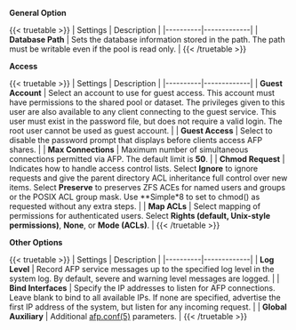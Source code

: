 &NewLine;
**General Option**

{{< truetable >}}
| Settings | Description |
|----------|-------------|
| **Database Path** | Sets the database information stored in the path. The path must be writable even if the pool is read only. |
{{< /truetable >}}

**Access**

{{< truetable >}}
| Settings | Description |
|----------|-------------|
| **Guest Account** | Select an account to use for guest access. This account must have permissions to the shared pool or dataset. The privileges given to this user are also available to any client connecting to the guest service. This user must exist in the password file, but does not require a valid login. The root user cannot be used as guest account. |
| **Guest Access** | Select to disable the password prompt that displays before clients access AFP shares. |
| **Max Connections** | Maximum number of simultaneous connections permitted via AFP. The default limit is **50**. |
| **Chmod Request** | Indicates how to handle access control lists. Select **Ignore** to ignore requests and give the parent directory ACL inheritance full control over new items. Select **Preserve** to preserves ZFS ACEs for named users and groups or the POSIX ACL group mask. Use **Simple*8 to set to chmod() as requested without any extra steps. |
| **Map ACLs** | Select mapping of permissions for authenticated users. Select **Rights (default, Unix-style permissions)**, **None**, or **Mode (ACLs)**. |
{{< /truetable >}}

**Other Options**

{{< truetable >}}
| Settings | Description |
|----------|-------------|
| **Log Level** | Record AFP service messages up to the specified log level in the system log. By default, severe and warning level messages are logged. |
| **Bind Interfaces** | Specify the IP addresses to listen for AFP connections. Leave blank to bind to all available IPs. If none are specified, advertise the first IP address of the system, but listen for any incoming request. |
| **Global Auxiliary** | Additional [afp.conf(5)](http://netatalk.sourceforge.net/3.0/htmldocs/afp.conf.5.html) parameters. |
{{< /truetable >}}

